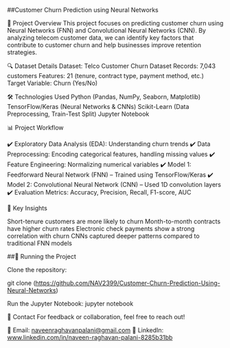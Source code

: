 ##Customer Churn Prediction using Neural Networks


📌 Project Overview
This project focuses on predicting customer churn using Neural Networks (FNN) and Convolutional Neural Networks (CNN). By analyzing telecom customer data, we can identify key factors that contribute to customer churn and help businesses improve retention strategies.


🔍 Dataset Details
Dataset: Telco Customer Churn Dataset
Records: 7,043 customers
Features: 21 (tenure, contract type, payment method, etc.)
Target Variable: Churn (Yes/No)


🛠 Technologies Used
Python (Pandas, NumPy, Seaborn, Matplotlib)
TensorFlow/Keras (Neural Networks & CNNs)
Scikit-Learn (Data Preprocessing, Train-Test Split)
Jupyter Notebook


📊 Project Workflow


✔️ Exploratory Data Analysis (EDA): Understanding churn trends
✔️ Data Preprocessing: Encoding categorical features, handling missing values
✔️ Feature Engineering: Normalizing numerical variables
✔️ Model 1: Feedforward Neural Network (FNN) – Trained using TensorFlow/Keras
✔️ Model 2: Convolutional Neural Network (CNN) – Used 1D convolution layers
✔️ Evaluation Metrics: Accuracy, Precision, Recall, F1-score, AUC

📌 Key Insights

Short-tenure customers are more likely to churn
Month-to-month contracts have higher churn rates
Electronic check payments show a strong correlation with churn
CNNs captured deeper patterns compared to traditional FNN models


##🚀 Running the Project

Clone the repository:

git clone (https://github.com/NAV2399/Customer-Churn-Prediction-Using-Neural-Networks)


Run the Jupyter Notebook:
jupyter notebook


📩 Contact
For feedback or collaboration, feel free to reach out!

📧 Email: naveenraghavanpalani@gmail.com
🔗 LinkedIn: www.linkedin.com/in/naveen-raghavan-palani-8285b31bb


